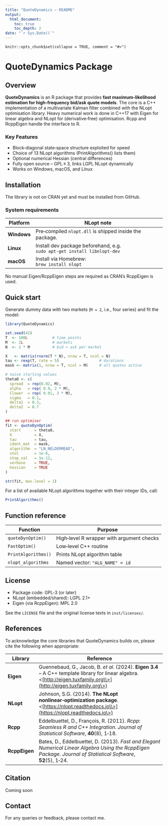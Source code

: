```yaml
---
title: "QuoteDynamics – README"
output:
  html_document:
    toc: true
    toc_depth: 2
date: "`r Sys.Date()`"
---
```


```{r setup, include = FALSE}
knitr::opts_chunk$set(collapse = TRUE, comment = "#>")
```

# QuoteDynamics Package

## Overview
**QuoteDynamics** is an R package that provides **fast maximum‑likelihood estimation for high‑frequency bid/ask quote models**. The core is a C++ implementation of a multivariate Kalman filter combined with the NLopt optimisation library. Heavy numerical work is done in C++17 with Eigen for linear algebra and NLopt for (derivative‑free) optimisation. Rcpp and RcppEigen handle the interface to R.

### Key Features

- Block‑diagonal state‑space structure exploited for speed
- Choice of 13 NLopt algorithms (PrintAlgorithms() lists them)
- Optional numerical Hessian (central differences)
- Fully open source – GPL ≥ 3, links LGPL NLopt dynamically
- Works on Windows, macOS, and Linux

## Installation

The library is not on CRAN yet and must be installed from GitHub.

### System requirements

| Platform    | NLopt note                                                                   |
| ----------- | ---------------------------------------------------------------------------- |
| **Windows** | Pre‑compiled `nlopt.dll` is shipped inside the package.      		     |
| **Linux**   | Install dev package beforehand, e.g. <br>`sudo apt-get install libnlopt-dev` |
| **macOS**   | Install via Homebrew: <br>`brew install nlopt`                               |

No manual Eigen/RcppEigen steps are required as CRAN’s RcppEigen is used.

## Quick start

Generate dummy data with two markets (`M = 2`, i.e., four series) and fit the model:

```R
library(QuoteDynamics)

set.seed(42)
T  <- 100L           # time points
M  <- 2L             # markets
N  <- 2 * M          # bid + ask per market

X   <- matrix(rnorm(T * N), nrow = T, ncol = N)
tau <- rexp(T, rate = 5)                  # durations
mask <- matrix(1, nrow = T, ncol = M)     # all quotes active

# naive starting values
theta0 <- c(
  spread  = rep(0.02, M),
  alpha   = rep( 0.9, 2 * M),
  Clower  = rep( 0.01, 3 * M),
  sigma   = 0.1,
  delta1  = 0.3,
  delta2  = 0.7
)

## run optimiser
fit <- quoteDynOptim(
  start      = theta0,
  X          = X,
  tau        = tau,
  ident_mat  = mask,
  algorithm  = "LN_NELDERMEAD",
  xtol       = 1e-6,
  stop_val   = 1e-12,
  verbose    = TRUE,
  hessian    = TRUE
)

str(fit, max.level = 1)

```

For a list of available NLopt algorithms together with their integer IDs, call:

```R
PrintAlgorithms()
```

## Function reference

| Function            | Purpose                                                  |
| ------------------- | -------------------------------------------------------- |
| `quoteDynOptim()`   | High‑level R wrapper with argument checks                |
| `FastOptim()`       | Low‑level C++ routine            			 |
| `PrintAlgorithms()` | Prints NLopt algorithm table                             |
| `nlopt_algorithms`  | Named vector: `"ALG_NAME" = id`                          |

## License

- Package code: GPL‑3 (or later)
- NLopt (embedded/shared): LGPL 2.1+
- Eigen (via RcppEigen): MPL 2.0

See the `LICENSE` file and the original license texts in `inst/licenses/`.

## References

To acknowledge the core libraries that QuoteDynamics builds on, please cite the following when appropriate:

| Library       | Reference                                                                                                                                                            |
| ------------- | -------------------------------------------------------------------------------------------------------------------------------------------------------------------- |
| **Eigen**     | Guennebaud, G., Jacob, B. *et al.* (2024). **Eigen 3.4** – A C++ template library for linear algebra. <[http://eigen.tuxfamily.org\\>](http://eigen.tuxfamily.org\>) |
| **NLopt**     | Johnson, S.G. (2014). **The NLopt nonlinear‑optimization package**. <[https://nlopt.readthedocs.io\\>](https://nlopt.readthedocs.io\>)                               |
| **Rcpp**      | Eddelbuettel, D., François, R. (2011). *Rcpp: Seamless R and C++ Integration.* *Journal of Statistical Software*, **40**(8), 1‑18.                                   |
| **RcppEigen** | Bates, D., Eddelbuettel, D. (2013). *Fast and Elegant Numerical Linear Algebra Using the RcppEigen Package.* *Journal of Statistical Software*, **52**(5), 1‑24.     |


## Citation

Coming soon

## Contact

For any queries or feedback, please contact me.
